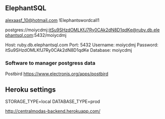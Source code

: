 ## ElephantSQL
alexaasf_10@hotmail.com
!Elephantswordcall1

postgres://moiycdmj:itSu9SHzdOMLKfJ7Ry0CAk2dN8D1qdKe@ruby.db.elephantsql.com:5432/moiycdmj

Host: ruby.db.elephantsql.com
Port: 5432
Username: moiycdmj
Password: itSu9SHzdOMLKfJ7Ry0CAk2dN8D1qdKe
Database: moiycdmj

### Software to manager postgress data
Postbird
https://www.electronjs.org/apps/postbird

## Heroku settings
STORAGE_TYPE=local
DATABASE_TYPE=prod

http://centralmodas-backend.herokuapp.com/

